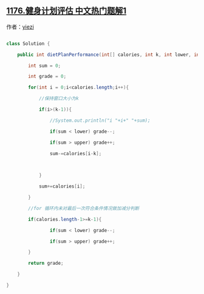 ## [1176.健身计划评估 中文热门题解1](https://leetcode.cn/problems/diet-plan-performance/solutions/100000/hua-dong-chuang-kou-kuai-su-ti-jie-by-chi-gua-qun-)

作者：[yiezi](https://leetcode.cn/u/yiezi)

```java []
class Solution {
    public int dietPlanPerformance(int[] calories, int k, int lower, int upper) {
        int sum = 0;
        int grade = 0;
        for(int i = 0;i<calories.length;i++){
            //保持窗口大小为k
            if(i>(k-1)){
                //System.out.println("i "+i+" "+sum);
                if(sum < lower) grade--;
                if(sum > upper) grade++;
                sum-=calories[i-k];
                
            }
            sum+=calories[i];
        }
        //for 循环内未对最后一次符合条件情况做加减分判断
        if(calories.length-1>=k-1){
                if(sum < lower) grade--;
                if(sum > upper) grade++;            
        }
        return grade;
    }
}
```

